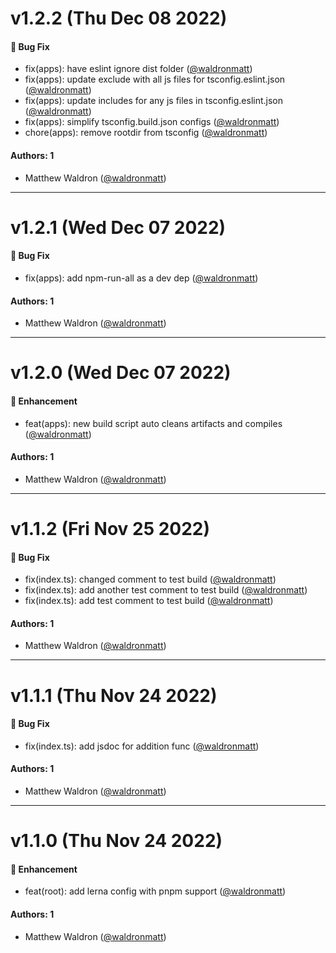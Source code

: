 # v1.2.2 (Thu Dec 08 2022)

#### 🐛 Bug Fix

- fix(apps): have eslint ignore dist folder ([@waldronmatt](https://github.com/waldronmatt))
- fix(apps): update exclude with all js files for tsconfig.eslint.json ([@waldronmatt](https://github.com/waldronmatt))
- fix(apps): update includes for any js files in tsconfig.eslint.json ([@waldronmatt](https://github.com/waldronmatt))
- fix(apps): simplify tsconfig.build.json configs ([@waldronmatt](https://github.com/waldronmatt))
- chore(apps): remove rootdir from tsconfig ([@waldronmatt](https://github.com/waldronmatt))

#### Authors: 1

- Matthew Waldron ([@waldronmatt](https://github.com/waldronmatt))

---

# v1.2.1 (Wed Dec 07 2022)

#### 🐛 Bug Fix

- fix(apps): add npm-run-all as a dev dep ([@waldronmatt](https://github.com/waldronmatt))

#### Authors: 1

- Matthew Waldron ([@waldronmatt](https://github.com/waldronmatt))

---

# v1.2.0 (Wed Dec 07 2022)

#### 🚀 Enhancement

- feat(apps): new build script auto cleans artifacts and compiles ([@waldronmatt](https://github.com/waldronmatt))

#### Authors: 1

- Matthew Waldron ([@waldronmatt](https://github.com/waldronmatt))

---

# v1.1.2 (Fri Nov 25 2022)

#### 🐛 Bug Fix

- fix(index.ts): changed comment to test build ([@waldronmatt](https://github.com/waldronmatt))
- fix(index.ts): add another test comment to test build ([@waldronmatt](https://github.com/waldronmatt))
- fix(index.ts): add test comment to test build ([@waldronmatt](https://github.com/waldronmatt))

#### Authors: 1

- Matthew Waldron ([@waldronmatt](https://github.com/waldronmatt))

---

# v1.1.1 (Thu Nov 24 2022)

#### 🐛 Bug Fix

- fix(index.ts): add jsdoc for addition func ([@waldronmatt](https://github.com/waldronmatt))

#### Authors: 1

- Matthew Waldron ([@waldronmatt](https://github.com/waldronmatt))

---

# v1.1.0 (Thu Nov 24 2022)

#### 🚀 Enhancement

- feat(root): add lerna config with pnpm support ([@waldronmatt](https://github.com/waldronmatt))

#### Authors: 1

- Matthew Waldron ([@waldronmatt](https://github.com/waldronmatt))

